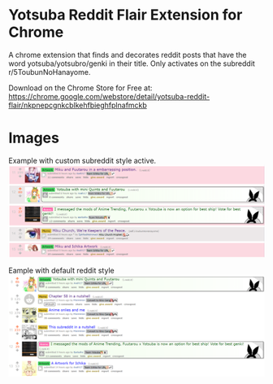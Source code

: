 # Yotsuba Reddit Flair Extension for Chrome

A chrome extension that finds and decorates reddit posts that have the word yotsuba/yotsubro/genki in their title.
Only activates on the subreddit r/5ToubunNoHanayome.

Download on the Chrome Store for Free at: https://chrome.google.com/webstore/detail/yotsuba-reddit-flair/nkpnepcgnkcblkehfbieghfplnafmckb

# Images
Example with custom subreddit style active.
![alt text](https://github.com/DavidDaulton/yotsubaRedditFlair/blob/master/2019-02-18_18h32_41.png?raw=true)

Eample with default reddit style
![alt text](https://github.com/DavidDaulton/yotsubaRedditFlair/blob/master/2019-02-18_19h33_41.png?raw=true)
